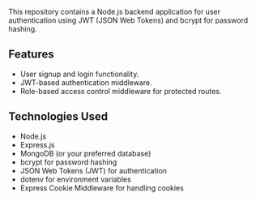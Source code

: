 This repository contains a Node.js backend application for user authentication using JWT (JSON Web Tokens) and bcrypt for password hashing.

## Features

- User signup and login functionality.
- JWT-based authentication middleware.
- Role-based access control middleware for protected routes.

## Technologies Used

- Node.js
- Express.js
- MongoDB (or your preferred database)
- bcrypt for password hashing
- JSON Web Tokens (JWT) for authentication
- dotenv for environment variables
- Express Cookie Middleware for handling cookies
